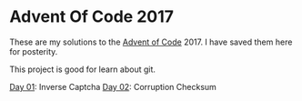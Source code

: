# Advent Of Code 2017
These are my solutions to the [Advent of Code] 2017. 
I have saved them here for posterity.

This project is good for learn about git. 

[Day 01]: Inverse Captcha
[Day 02]: Corruption Checksum

[Advent of Code]: <http://adventofcode.com>
[Day 01]: <http://adventofcode.com/2017/day/1>
[Day 02]: <http://adventofcode.com/2017/day/2>